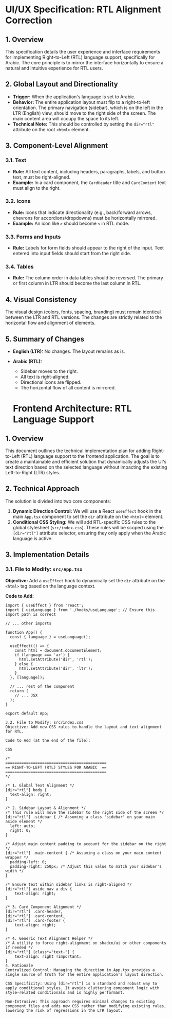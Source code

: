 # UI/UX Specification: RTL Alignment Correction

## 1. Overview
This specification details the user experience and interface requirements for implementing Right-to-Left (RTL) language support, specifically for Arabic. The core principle is to mirror the interface horizontally to ensure a natural and intuitive experience for RTL users.

## 2. Global Layout and Directionality
* **Trigger:** When the application's language is set to Arabic.
* **Behavior:** The entire application layout must flip to a right-to-left orientation. The primary navigation (sidebar), which is on the left in the LTR (English) view, should move to the right side of the screen. The main content area will occupy the space to its left.
* **Technical Note:** This should be controlled by setting the `dir="rtl"` attribute on the root `<html>` element.

## 3. Component-Level Alignment

### 3.1. Text
* **Rule:** All text content, including headers, paragraphs, labels, and button text, must be right-aligned.
* **Example:** In a card component, the `CardHeader` title and `CardContent` text must align to the right.

### 3.2. Icons
* **Rule:** Icons that indicate directionality (e.g., back/forward arrows, chevrons for accordions/dropdowns) must be horizontally mirrored.
* **Example:** An icon like `>` should become `<` in RTL mode.

### 3.3. Forms and Inputs
* **Rule:** Labels for form fields should appear to the right of the input. Text entered into input fields should start from the right side.

### 3.4. Tables
* **Rule:** The column order in data tables should be reversed. The primary or first column in LTR should become the last column in RTL.

## 4. Visual Consistency
The visual design (colors, fonts, spacing, branding) must remain identical between the LTR and RTL versions. The changes are strictly related to the horizontal flow and alignment of elements.

## 5. Summary of Changes
* **English (LTR):** No changes. The layout remains as is.
* **Arabic (RTL):**
    * Sidebar moves to the right.
    * All text is right-aligned.
    * Directional icons are flipped.
    * The horizontal flow of all content is mirrored.

    # Frontend Architecture: RTL Language Support

## 1. Overview
This document outlines the technical implementation plan for adding Right-to-Left (RTL) language support to the frontend application. The goal is to create a maintainable and efficient solution that dynamically adjusts the UI's text direction based on the selected language without impacting the existing Left-to-Right (LTR) styles.

## 2. Technical Approach
The solution is divided into two core components:
1.  **Dynamic Direction Control:** We will use a React `useEffect` hook in the main `App.tsx` component to set the `dir` attribute on the `<html>` element.
2.  **Conditional CSS Styling:** We will add RTL-specific CSS rules to the global stylesheet (`src/index.css`). These rules will be scoped using the `[dir="rtl"]` attribute selector, ensuring they only apply when the Arabic language is active.

## 3. Implementation Details

### 3.1. File to Modify: `src/App.tsx`
**Objective:** Add a `useEffect` hook to dynamically set the `dir` attribute on the `<html>` tag based on the language context.

**Code to Add:**
```tsx
import { useEffect } from 'react';
import { useLanguage } from './hooks/useLanguage'; // Ensure this import path is correct

// ... other imports

function App() {
  const { language } = useLanguage();

  useEffect(() => {
    const html = document.documentElement;
    if (language === 'ar') {
      html.setAttribute('dir', 'rtl');
    } else {
      html.setAttribute('dir', 'ltr');
    }
  }, [language]);

  // ... rest of the component
  return (
    // ... JSX
  );
}

export default App;

3.2. File to Modify: src/index.css
Objective: Add new CSS rules to handle the layout and text alignment for RTL.

Code to Add (at the end of the file):

CSS

/*
============================================
== RIGHT-TO-LEFT (RTL) STYLES FOR ARABIC  ==
============================================
*/

/* 1. Global Text Alignment */
[dir="rtl"] body {
  text-align: right;
}

/* 2. Sidebar Layout & Alignment */
/* This rule will move the sidebar to the right side of the screen */
[dir="rtl"] .sidebar { /* Assuming a class 'sidebar' on your main aside element */
  left: auto;
  right: 0;
}

/* Adjust main content padding to account for the sidebar on the right */
[dir="rtl"] .main-content { /* Assuming a class on your main content wrapper */
  padding-left: 0;
  padding-right: 250px; /* Adjust this value to match your sidebar's width */
}

/* Ensure text within sidebar links is right-aligned */
[dir="rtl"] aside nav a div {
    text-align: right;
}

/* 3. Card Component Alignment */
[dir="rtl"] .card-header,
[dir="rtl"] .card-content,
[dir="rtl"] .card-footer {
    text-align: right;
}

/* 4. Generic Text Alignment Helper */
/* A utility to force right-alignment on shadcn/ui or other components if needed */
[dir="rtl"] [class*="text-"] {
    text-align: right !important;
}
4. Rationale
Centralized Control: Managing the direction in App.tsx provides a single source of truth for the entire application's layout direction.

CSS Specificity: Using [dir="rtl"] is a standard and robust way to apply conditional styles. It avoids cluttering component logic with style-related conditionals and is highly performant.

Non-Intrusive: This approach requires minimal changes to existing component files and adds new CSS rather than modifying existing rules, lowering the risk of regressions in the LTR layout.